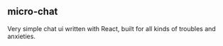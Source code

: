 ## micro-chat

Very simple chat ui written with React, built for all kinds of troubles and anxieties.
